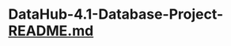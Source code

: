 # DataHub-4.1-Database-Project-[README.md](https://github.com/user-attachments/files/18427464/README.md)
